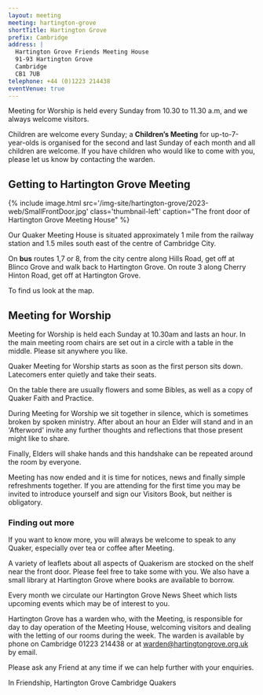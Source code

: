 ```yaml
---
layout: meeting
meeting: hartington-grove
shortTitle: Hartington Grove
prefix: Cambridge
address: |
  Hartington Grove Friends Meeting House
  91-93 Hartington Grove
  Cambridge
  CB1 7UB
telephone: +44 (0)1223 214438
eventVenue: true
---
```


Meeting for Worship is held every Sunday from 10.30 to 11.30 a.m, and we always welcome visitors.

Children are welcome every Sunday; a **Children’s Meeting** for up-to-7-year-olds is organised for the second and last Sunday of each month and all children are welcome. If you have children who would like to come with you, please let us know by contacting the warden.

## Getting to Hartington Grove Meeting

{% include image.html src='/img-site/hartington-grove/2023-web/SmallFrontDoor.jpg' class='thumbnail-left' caption="The front door of Hartington Grove Meeting House" %}

Our Quaker Meeting House is situated approximately 1 mile from the railway station and 1.5 miles south east of the centre of Cambridge City.

On **bus** routes 1,7 or 8, from the city centre along Hills Road, get off at Blinco Grove and walk back to Hartington Grove. On route 3 along Cherry Hinton Road, get off at Hartington Grove.

To find us look at the map.

## Meeting for Worship

Meeting for Worship is held each Sunday at 10.30am and lasts an hour. In the main meeting room chairs are set out in a circle with a table in the middle. Please sit anywhere you like.

Quaker Meeting for Worship starts as soon as the first person sits down. Latecomers enter quietly and take their seats.

On the table there are usually flowers and some Bibles, as well as a copy of Quaker Faith and Practice.

During Meeting for Worship we sit together in silence, which is sometimes broken by spoken ministry. After about an hour an Elder will stand and in an 'Afterword' invite any further thoughts and reflections that those present might like to share.

Finally, Elders will shake hands and this handshake can be repeated around the room by everyone.

Meeting has now ended and it is time for notices, news and finally simple refreshments together. If you are attending for the first time you may be invited to introduce yourself and sign our Visitors Book, but neither is obligatory.

### Finding out more

If you want to know more, you will always be welcome to speak to any Quaker, especially over tea or coffee after Meeting.

A variety of leaflets about all aspects of Quakerism are stocked on the shelf near the front door. Please feel free to take some with you. We also have a small library at Hartington Grove where books are available to borrow.

Every month we circulate our Hartington Grove News Sheet which lists upcoming events which may be of interest to you.

Hartington Grove has a warden who, with the Meeting, is responsible for day to day operation of the Meeting House, welcoming visitors and dealing with the letting of our rooms during the week. The warden is available by phone on Cambridge 01223 214438 or at [warden@hartingtongrove.org.uk](mailto:warden@hartingtongrove.org.uk) by email.

Please ask any Friend at any time if we can help further with your enquiries.

In Friendship, Hartington Grove Cambridge Quakers
